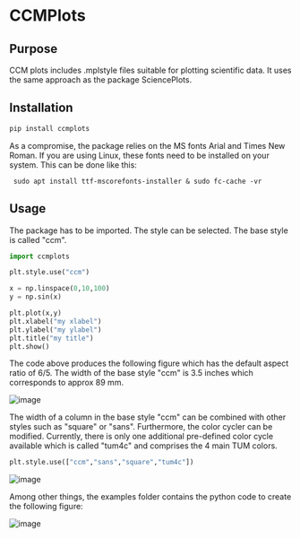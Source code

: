 # CCMPlots



## Purpose

CCM plots includes .mplstyle files suitable for plotting scientific data. It uses the same approach as the package SciencePlots.

## Installation

```python
pip install ccmplots
```

As a compromise, the package relies on the MS fonts Arial and Times New Roman. If you are using Linux, these fonts need to be installed on your system. This can be done like this:

```
 sudo apt install ttf-mscorefonts-installer & sudo fc-cache -vr
```

## Usage

The package has to be imported. The style can be selected. The base style is called "ccm". 

```python
import ccmplots

plt.style.use("ccm")

x = np.linspace(0,10,100)
y = np.sin(x)

plt.plot(x,y)
plt.xlabel("my xlabel")
plt.ylabel("my ylabel")
plt.title("my title")
plt.show()
```

The code above produces the following figure which has the default aspect ratio of 6/5. The width of the base style "ccm" is 3.5 inches which corresponds to approx 89 mm. 

![image](examples/simple.svg "Simple figure")

The width of a column in the base style "ccm" can be combined with other styles such as "square" or "sans". Furthermore, the color cycler can be modified. Currently, there is only one additional pre-defined color cycle available which is called "tum4c" and comprises the 4 main TUM colors.

```python
plt.style.use(["ccm","sans","square","tum4c"])

```
![image](examples/simple_sans.svg "Simple figure")


Among other things, the examples folder contains the python code to create the following figure:

![image](examples/plot_3square.svg "Panel with 3 diagrams")
